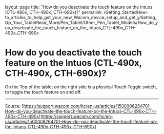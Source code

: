 layout: page
title: "How do you deactivate the touch feature on the Intuos (CTL-490x, CTH-490x, CTH-690x)?"
permalink: /Getting_StartedHow-to_articles_to_help_get_your_new_Wacom_device_setup_and_get_y/Setting_Up_Your_TabletRead_More/Pen_Tablet/Other_Pen_Tablet_Models/How_do_you_deactivate_the_touch_feature_on_the_Intuos_CTL-490x_CTH-490x_CTH-690x

# How do you deactivate the touch feature on the Intuos (CTL-490x, CTH-490x, CTH-690x)?

On the Top of the tablet on the right side is a physical Touch Toggle switch, to toggle the touch feature on and off.

---
Source: [https://support.wacom.com/hc/en-us/articles/1500006264701-How-do-you-deactivate-the-touch-feature-on-the-Intuos-CTL-490x-CTH-490x-CTH-690x](https://support.wacom.com/hc/en-us/articles/1500006264701-How-do-you-deactivate-the-touch-feature-on-the-Intuos-CTL-490x-CTH-490x-CTH-690x)
